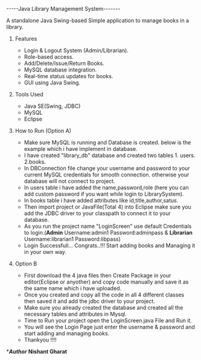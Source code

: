 -----Java Library Management System-------

A standalone Java Swing-based Simple application to manage books in a library.


1) Features
   * Login & Logout System (Admin/Librarian).
   * Role-based access.
   * Add/Delete/Issue/Return Books.
   * MySQL database integration.
   * Real-time status updates for books.
   * GUI using Java Swing.

2) Tools Used
   * Java SE(Swing, JDBC)
   * MySQL
   * Eclipse
  
3) How to Run (Option A)
   * Make sure MySQL is running and Database is created. below is the example which i have implement in database.
   * I have created "library_db" database and created two tables 1. users. 2.books.
   * In DBConnection file change your username and password to your current MySQL credentials for smooth connection. otherwise your database will not connect to project.
   * In users table i have added the name,password,role (here you can add custom password if you want while login to LibrarySystem).
   * In books table i have added attributes like id,title,author,satus.
   * Then import project or JavaFile(Total 4) into Eclipse make sure you add the JDBC driver to your classpath to connect it to your database.
   * As you run the project name "LoginScreen" use default Credentials to login.(**Admin** Username:admin1 Password:adminpass & **Librarian** Username:librarian1 Password:libpass)
   * Login Successfull... Congrats..!!! Start adding books and Managing it in your own way.
  
4) Option B
   * First download the 4 java files then Create Package in your editor(Eclipse or anyother) and copy code manually and save it as the same name which i have uploaded.
   * Once you created and copy all the code in all 4 different classes then saved it and add the jdbc driver to your project.
   * Make sure you already created the database and created all the necessary tables and attributes in Mysql.
   * Time to Run your project open the LoginScreen.java File and Run it.
   * You will see the Login Page just enter the username & password and start adding and managing books.
   * Thankyou !!!!   

****Author***
**Nishant Gharat**
